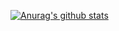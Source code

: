 [![Anurag's github stats](https://github-readme-stats.vercel.app/api?username=h3zjp&count_private=true&show_icons=true)](https://github.com/anuraghazra/github-readme-stats)

<!--
**h3zjp/h3zjp** is a ✨ _special_ ✨ repository because its `README.md` (this file) appears on your GitHub profile.

Here are some ideas to get you started:

- 🔭 I’m currently working on ...
- 🌱 I’m currently learning ...
- 👯 I’m looking to collaborate on ...
- 🤔 I’m looking for help with ...
- 💬 Ask me about ...
- 📫 How to reach me: ...
- 😄 Pronouns: ...
- ⚡ Fun fact: ...
-->

